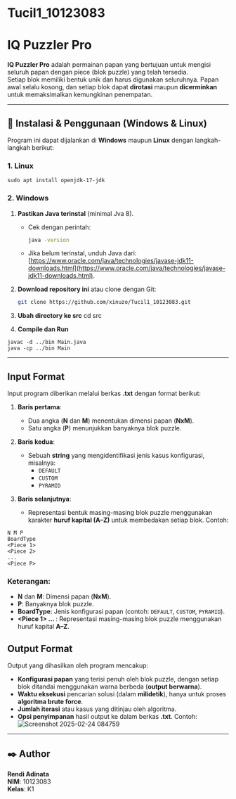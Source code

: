 # Tucil1_10123083
# IQ Puzzler Pro

**IQ Puzzler Pro** adalah permainan papan yang bertujuan untuk mengisi seluruh papan dengan piece (blok puzzle) yang telah tersedia.  
Setiap blok memiliki bentuk unik dan harus digunakan seluruhnya. Papan awal selalu kosong, dan setiap blok dapat **dirotasi** maupun **dicerminkan** untuk memaksimalkan kemungkinan penempatan.

---

## 🔧 Instalasi & Penggunaan (Windows & Linux)
Program ini dapat dijalankan di **Windows** maupun **Linux** dengan langkah-langkah berikut:
### **1. Linux**
```
sudo apt install openjdk-17-jdk
```
### **2. Windows**
1. **Pastikan Java terinstal** (minimal Jva 8).  
   - Cek dengan perintah:  
     ```sh
     java -version
     ```
   - Jika belum terinstal, unduh Java dari: [https://www.oracle.com/java/technologies/javase-jdk11-downloads.html](https://www.oracle.com/java/technologies/javase-jdk11-downloads.html).

2. **Download repository ini** atau clone dengan Git:  
   ```sh
   git clone https://github.com/xinuzo/Tucil1_10123083.git
3. **Ubah directory ke src**
   cd src
4. **Compile dan Run**
```
javac -d ../bin Main.java
java -cp ../bin Main
```
---
## Input Format
Input program diberikan melalui berkas **.txt** dengan format berikut:

1. **Baris pertama**:  
   - Dua angka (**N** dan **M**) menentukan dimensi papan (**NxM**).  
   - Satu angka (**P**) menunjukkan banyaknya blok puzzle.
   
2. **Baris kedua**:  
   - Sebuah **string** yang mengidentifikasi jenis kasus konfigurasi, misalnya:  
     - `DEFAULT`  
     - `CUSTOM`  
     - `PYRAMID`  

3. **Baris selanjutnya**:  
   - Representasi bentuk masing-masing blok puzzle menggunakan karakter **huruf kapital (A–Z)** untuk membedakan setiap blok.
Contoh:
```
N M P
BoardType
<Piece 1>
<Piece 2>
...
<Piece P>
```

### Keterangan:
- **N** dan **M**: Dimensi papan (**NxM**).  
- **P**: Banyaknya blok puzzle.  
- **BoardType**: Jenis konfigurasi papan (contoh: `DEFAULT`, `CUSTOM`, `PYRAMID`).  
- **<Piece 1> ... <Piece P>**: Representasi masing-masing blok puzzle menggunakan huruf kapital **A–Z**.  

## Output Format
Output yang dihasilkan oleh program mencakup:

- **Konfigurasi papan** yang terisi penuh oleh blok puzzle, dengan setiap blok ditandai menggunakan warna berbeda (**output berwarna**).  
- **Waktu eksekusi** pencarian solusi (dalam **milidetik**), hanya untuk proses **algoritma brute force**.  
- **Jumlah iterasi** atau kasus yang ditinjau oleh algoritma.  
- **Opsi penyimpanan** hasil output ke dalam berkas **.txt**.
Contoh:
![Screenshot 2025-02-24 084759](https://github.com/user-attachments/assets/93a2c928-35cf-4b73-962b-5adb5bd79afb)
---

## ✒️ Author
**Rendi Adinata**  
**NIM**: 10123083  
**Kelas**: K1  


